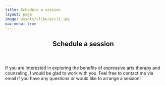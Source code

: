 ```yaml
---
title: Schedule a session
layout: page
image: assets/slike/pic11.jpg
nav-menu: true
---
```


<!-- Main -->
<div id="main" class="alt">

<!-- One -->
<section id="one">
	<div class="inner">
		<header class="major">
			<h1>Schedule a session</h1>
		</header>

<!-- Content -->
<p>If you are interested in exploring the benefits of expressive arts therapy and counseling, I would be glad to work with you. Feel free to contact me via email if you have any questions or would like to arrange a session!</p>
